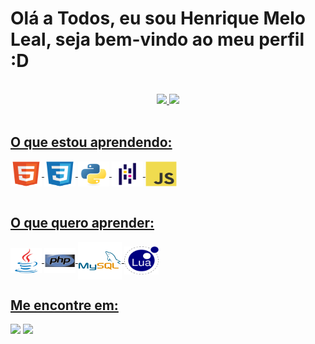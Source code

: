 <h1>Olá a Todos, eu sou Henrique Melo Leal, seja bem-vindo ao meu perfil :D</h1>
<br>

<div align="center">
  <a href="https://github.com/HenriqueMLDEV">
  <img height="180em" src="https://github-readme-stats.vercel.app/api?username=HenriqueMLDEV&show_icons=true&theme=dark&include_all_commits=true&count_private=true"/>
  <img height="180em" src="https://github-readme-stats.vercel.app/api/top-langs/?username=HenriqueMLDEV&layout=compact&langs_count=7&theme=dark"/>
</div>
<br>
  
 <h2>O que estou aprendendo:</h2>
 <div style="display: inline_block">
 <img align="center" alt="Henrique-HTML" height="40" width="50" src="https://raw.githubusercontent.com/devicons/devicon/master/icons/html5/html5-original.svg">
 <img align="center" alt="Henrique-CSS" height="40" width="50" src="https://raw.githubusercontent.com/devicons/devicon/master/icons/css3/css3-original.svg">
 <img align="center" alt="Henrique-Python" height="40" width="50" src="https://raw.githubusercontent.com/devicons/devicon/master/icons/python/python-original.svg">
 <img align="center" alt="Henrique-PDS" height="40" width="50" src="https://github.com/devicons/devicon/blob/master/icons/pandas/pandas-original.svg">  
 <img align="center" alt="Henrique-JS" height="40" width="50" src="https://raw.githubusercontent.com/devicons/devicon/master/icons/javascript/javascript-original.svg">
</div>
<br>
 
<h2>O que quero aprender:</h2>
  
 <div style="display: inline_block">
 <img align="center" alt="Henrique-JAVA" height="40" width="50" src="https://raw.githubusercontent.com/devicons/devicon/master/icons/java/java-original.svg">
 <img align="center" alt="Henrique-php" height="40" width="50" src="https://github.com/devicons/devicon/blob/master/icons/php/php-original.svg">
 <img align="center" alt="Henrique-MySQL" height="60" width="70" src="https://raw.githubusercontent.com/devicons/devicon/master/icons/mysql/mysql-original-wordmark.svg">
 <img align="center" alt="Henrique-Lua" height="45" width="55" src="https://raw.githubusercontent.com/devicons/devicon/master/icons/lua/lua-original-wordmark.svg">
</div>
  
###
  
  <h2>Me encontre em:</h2>
<div> 
 
  <a href = "mailto:hmleal7@gmail.com"><img src="https://img.shields.io/badge/-Gmail-%23333?style=for-the-badge&logo=gmail&logoColor=white" target="_blank"></a>
  <a href="https://www.linkedin.com/in/henrique-m-5a761511b/" target="_blank"><img src="https://img.shields.io/badge/-LinkedIn-%230077B5?style=for-the-badge&logo=linkedin&logoColor=white" target="_blank"></a> 
 </div>
